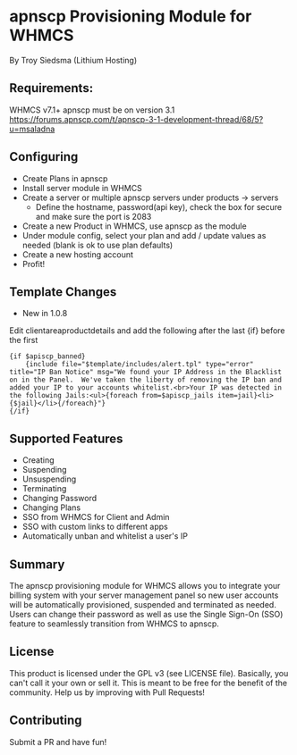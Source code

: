 # apnscp Provisioning Module for WHMCS
By Troy Siedsma (Lithium Hosting)

## Requirements:
WHMCS v7.1+
apnscp must be on version 3.1  
https://forums.apnscp.com/t/apnscp-3-1-development-thread/68/5?u=msaladna

## Configuring
- Create Plans in apnscp
- Install server module in WHMCS
- Create a server or multiple apnscp servers under products -> servers
  - Define the hostname, password(api key), check the box for secure and make sure the port is 2083 
- Create a new Product in WHMCS, use apnscp as the module
- Under module config, select your plan and add / update values as needed (blank is ok to use plan defaults)
- Create a new hosting account
- Profit!

## Template Changes
- New in 1.0.8 

Edit clientareaproductdetails and add the following after the last {if} before the first <div>
```smarty
{if $apiscp_banned}
    {include file="$template/includes/alert.tpl" type="error" title="IP Ban Notice" msg="We found your IP Address in the Blacklist on in the Panel.  We've taken the liberty of removing the IP ban and added your IP to your accounts whitelist.<br>Your IP was detected in the following Jails:<ul>{foreach from=$apiscp_jails item=jail}<li>{$jail}</li>{/foreach}"}
{/if}
```


## Supported Features
- Creating
- Suspending
- Unsuspending
- Terminating
- Changing Password
- Changing Plans
- SSO from WHMCS for Client and Admin
- SSO with custom links to different apps
- Automatically unban and whitelist a user's IP

## Summary
The apnscp provisioning module for WHMCS allows you to integrate your billing system with your server management panel so new user accounts will be automatically provisioned, suspended and terminated as needed.  Users can change their password as well as use the Single Sign-On (SSO) feature to seamlessly transition from WHMCS to apnscp.

## License
This product is licensed under the GPL v3 (see LICENSE file).  Basically, you can't call it your own or sell it.
This is meant to be free for the benefit of the community.  Help us by improving with Pull Requests!

## Contributing
Submit a PR and have fun!